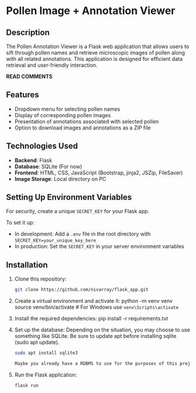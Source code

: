 # Pollen Image + Annotation Viewer

## Description

The Pollen Annotation Viewer is a Flask web application that allows users to sift through pollen names and retrieve microscopic images of pollen along with all related annotations. This application is designed for efficient data retrieval and user-friendly interaction. 

**READ COMMENTS**

## Features

- Dropdown menu for selecting pollen names
- Display of corresponding pollen images
- Presentation of annotations associated with selected pollen
- Option to download images and annotations as a ZIP file

## Technologies Used

- **Backend**: Flask
- **Database**: SQLite (For now)
- **Frontend**: HTML, CSS, JavaScript (Bootstrap, jinja2, JSZip, FileSaver)
- **Image Storage**: Local directory on PC

## Setting Up Environment Variables
For security, create a unique `SECRET_KEY` for your Flask app.

To set it up:
- In development: Add a `.env` file in the root directory with `SECRET_KEY=your_unique_key_here`
- In production: Set the `SECRET_KEY` in your server environment variables

## Installation

1. Clone this repository:
    ```bash
    git clone https://github.com/nivarray/flask_app.git

2. Create a virtual environment and activate it:
    python -m venv venv
    source venv/bin/activate   # For Windows use `venv\Scripts\activate`

3. Install the required dependencies:
    pip install -r requirements.txt

4. Set up the database:
    Depending on the situation, you may choose to use something like SQLite. Be sure to update apt before installing sqlite (sudo apt update).
    ```bash
    sudo apt install sqlite3

    Maybe you already have a RDBMS to use for the purposes of this project.

5. Run the Flask application:
    ```bash
    flask run